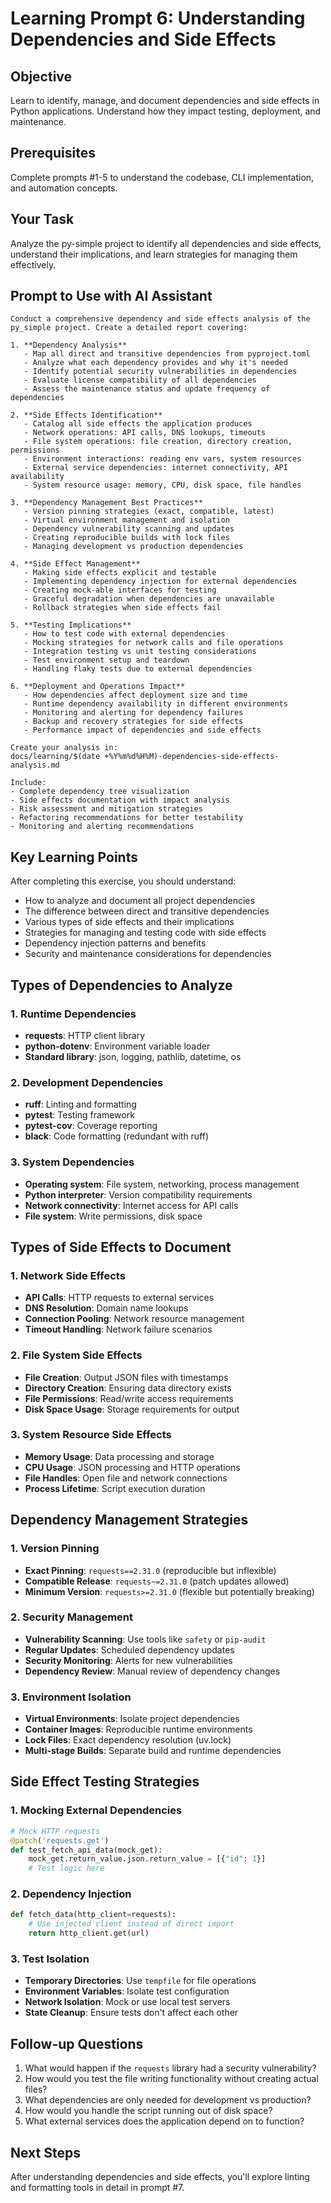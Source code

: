 # Learning Prompt 6: Understanding Dependencies and Side Effects

## Objective
Learn to identify, manage, and document dependencies and side effects in Python applications. Understand how they impact testing, deployment, and maintenance.

## Prerequisites
Complete prompts #1-5 to understand the codebase, CLI implementation, and automation concepts.

## Your Task
Analyze the py-simple project to identify all dependencies and side effects, understand their implications, and learn strategies for managing them effectively.

## Prompt to Use with AI Assistant

```
Conduct a comprehensive dependency and side effects analysis of the py_simple project. Create a detailed report covering:

1. **Dependency Analysis**
   - Map all direct and transitive dependencies from pyproject.toml
   - Analyze what each dependency provides and why it's needed
   - Identify potential security vulnerabilities in dependencies
   - Evaluate license compatibility of all dependencies
   - Assess the maintenance status and update frequency of dependencies

2. **Side Effects Identification**
   - Catalog all side effects the application produces
   - Network operations: API calls, DNS lookups, timeouts
   - File system operations: file creation, directory creation, permissions
   - Environment interactions: reading env vars, system resources
   - External service dependencies: internet connectivity, API availability
   - System resource usage: memory, CPU, disk space, file handles

3. **Dependency Management Best Practices**
   - Version pinning strategies (exact, compatible, latest)
   - Virtual environment management and isolation
   - Dependency vulnerability scanning and updates
   - Creating reproducible builds with lock files
   - Managing development vs production dependencies

4. **Side Effect Management**
   - Making side effects explicit and testable
   - Implementing dependency injection for external dependencies
   - Creating mock-able interfaces for testing
   - Graceful degradation when dependencies are unavailable
   - Rollback strategies when side effects fail

5. **Testing Implications**
   - How to test code with external dependencies
   - Mocking strategies for network calls and file operations
   - Integration testing vs unit testing considerations
   - Test environment setup and teardown
   - Handling flaky tests due to external dependencies

6. **Deployment and Operations Impact**
   - How dependencies affect deployment size and time
   - Runtime dependency availability in different environments
   - Monitoring and alerting for dependency failures
   - Backup and recovery strategies for side effects
   - Performance impact of dependencies and side effects

Create your analysis in:
docs/learning/$(date +%Y%m%d%H%M)-dependencies-side-effects-analysis.md

Include:
- Complete dependency tree visualization
- Side effects documentation with impact analysis
- Risk assessment and mitigation strategies
- Refactoring recommendations for better testability
- Monitoring and alerting recommendations
```

## Key Learning Points
After completing this exercise, you should understand:
- How to analyze and document all project dependencies
- The difference between direct and transitive dependencies
- Various types of side effects and their implications
- Strategies for managing and testing code with side effects
- Dependency injection patterns and benefits
- Security and maintenance considerations for dependencies

## Types of Dependencies to Analyze

### 1. Runtime Dependencies
- **requests**: HTTP client library
- **python-dotenv**: Environment variable loader
- **Standard library**: json, logging, pathlib, datetime, os

### 2. Development Dependencies
- **ruff**: Linting and formatting
- **pytest**: Testing framework
- **pytest-cov**: Coverage reporting
- **black**: Code formatting (redundant with ruff)

### 3. System Dependencies
- **Operating system**: File system, networking, process management
- **Python interpreter**: Version compatibility requirements
- **Network connectivity**: Internet access for API calls
- **File system**: Write permissions, disk space

## Types of Side Effects to Document

### 1. Network Side Effects
- **API Calls**: HTTP requests to external services
- **DNS Resolution**: Domain name lookups
- **Connection Pooling**: Network resource management
- **Timeout Handling**: Network failure scenarios

### 2. File System Side Effects
- **File Creation**: Output JSON files with timestamps
- **Directory Creation**: Ensuring data directory exists
- **File Permissions**: Read/write access requirements
- **Disk Space Usage**: Storage requirements for output

### 3. System Resource Side Effects
- **Memory Usage**: Data processing and storage
- **CPU Usage**: JSON processing and HTTP operations
- **File Handles**: Open file and network connections
- **Process Lifetime**: Script execution duration

## Dependency Management Strategies

### 1. Version Pinning
- **Exact Pinning**: `requests==2.31.0` (reproducible but inflexible)
- **Compatible Release**: `requests~=2.31.0` (patch updates allowed)
- **Minimum Version**: `requests>=2.31.0` (flexible but potentially breaking)

### 2. Security Management
- **Vulnerability Scanning**: Use tools like `safety` or `pip-audit`
- **Regular Updates**: Scheduled dependency updates
- **Security Monitoring**: Alerts for new vulnerabilities
- **Dependency Review**: Manual review of dependency changes

### 3. Environment Isolation
- **Virtual Environments**: Isolate project dependencies
- **Container Images**: Reproducible runtime environments
- **Lock Files**: Exact dependency resolution (uv.lock)
- **Multi-stage Builds**: Separate build and runtime dependencies

## Side Effect Testing Strategies

### 1. Mocking External Dependencies
```python
# Mock HTTP requests
@patch('requests.get')
def test_fetch_api_data(mock_get):
    mock_get.return_value.json.return_value = [{"id": 1}]
    # Test logic here
```

### 2. Dependency Injection
```python
def fetch_data(http_client=requests):
    # Use injected client instead of direct import
    return http_client.get(url)
```

### 3. Test Isolation
- **Temporary Directories**: Use `tempfile` for file operations
- **Environment Variables**: Isolate test configuration
- **Network Isolation**: Mock or use local test servers
- **State Cleanup**: Ensure tests don't affect each other

## Follow-up Questions
1. What would happen if the `requests` library had a security vulnerability?
2. How would you test the file writing functionality without creating actual files?
3. What dependencies are only needed for development vs production?
4. How would you handle the script running out of disk space?
5. What external services does the application depend on to function?

## Next Steps
After understanding dependencies and side effects, you'll explore linting and formatting tools in detail in prompt #7.